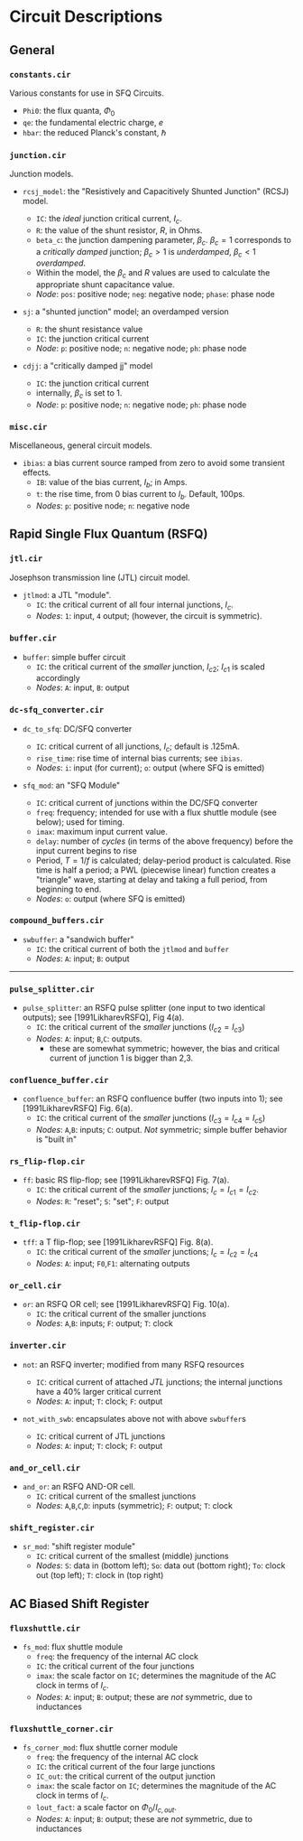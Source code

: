 # Circuit Descriptions


## General

### `constants.cir`

Various constants for use in SFQ Circuits.
- `Phi0`: the flux quanta, $\Phi_0$
- `qe`: the fundamental electric charge, $e$
- `hbar`: the reduced Planck's constant, $\hbar$

### `junction.cir`

Junction models.
- `rcsj_model`: the "Resistively and Capacitively Shunted Junction" (RCSJ) model. 
    - `IC`: the *ideal* junction critical current, $I_c$.
    - `R`: the value of the shunt resistor, $R$, in Ohms.
    - `beta_c`: the junction dampening parameter, $\beta_c$. $\beta_c = 1$ corresponds to a *critically damped* junction; $\beta_c > 1$ is *underdamped*, $\beta_c < 1$ *overdamped*.
    - Within the model, the $\beta_c$ and $R$ values are used to calculate the appropriate shunt capacitance value.
    - *Node*: `pos`: positive node; `neg`: negative node; `phase`: phase node

- `sj`: a "shunted junction" model; an overdamped version
    - `R`: the shunt resistance value
    - `IC`: the junction critical current
    - *Node*: `p`: positive node; `n`: negative node; `ph`: phase node

- `cdjj`: a "critically damped jj" model
    - `IC`: the junction critical current
    - internally, $\beta_c$ is set to 1.
    - *Node*: `p`: positive node; `n`: negative node; `ph`: phase node

### `misc.cir`

Miscellaneous, general circuit models.
- `ibias`: a bias current source ramped from zero to avoid some transient effects.
    - `IB`: value of the bias current, $I_b$; in Amps.
    - `t`: the rise time, from 0 bias current to $I_b$. Default, 100ps.
    - *Nodes*: `p`: positive node; `n`: negative node

## Rapid Single Flux Quantum (RSFQ)

### `jtl.cir`

Josephson transmission line (JTL) circuit model.
- `jtlmod`: a JTL "module". 
    - `IC`: the critical current of all four internal junctions, $I_c$.
    - *Nodes*: `1`: input, `4` output; (however, the circuit is symmetric).

### `buffer.cir`

- `buffer`: simple buffer circuit
    - `IC`: the critical current of the *smaller* junction, $I_{c2}$; $I_{c1}$ is scaled accordingly
    - *Nodes*: `A`: input, `B`: output

### `dc-sfq_converter.cir`

- `dc_to_sfq`: DC/SFQ converter
    - `IC`: critical current of all junctions, $I_c$; default is .125mA.
    - `rise_time`: rise time of internal bias currents; see `ibias`.
    - *Nodes*: `i`: input (for current); `o`: output (where SFQ is emitted)

- `sfq_mod`: an "SFQ Module"
    - `IC`: critical current of junctions within the DC/SFQ converter
    - `freq`: frequency; intended for use with a flux shuttle module (see below); used for timing.
    - `imax`: maximum input current value.
    - `delay`: number of *cycles* (in terms of the above frequency) before the input current begins to rise
    - Period, $T=1/f$ is calculated; delay-period product is calculated. Rise time is half a period; a PWL (piecewise linear) function creates a "triangle" wave, starting at delay and taking a full period, from beginning to end. 
    - *Nodes*: `o`: output (where SFQ is emitted)

### `compound_buffers.cir`

- `swbuffer`: a "sandwich buffer"
    - `IC`: the critical current of both the `jtlmod` and `buffer`
    - *Nodes*: `A`: input; `B`: output

***

### `pulse_splitter.cir`

- `pulse_splitter`: an RSFQ pulse splitter (one input to two identical outputs); see [1991LikharevRSFQ], Fig 4(a).
    - `IC`: the critical current of the *smaller* junctions ($I_{c2}=I_{c3}$)
    - *Nodes*: `A`: input; `B`,`C`: outputs.
        - these are somewhat symmetric; however, the bias and critical current of junction 1 is bigger than 2,3.
    
### `confluence_buffer.cir`

- `confluence_buffer`: an RSFQ confluence buffer (two inputs into 1); see [1991LikharevRSFQ] Fig. 6(a).
    - `IC`: the critical current of the *smaller* junctions ($I_{c3}=I_{c4}=I_{c5}$)
    - *Nodes*: `A`,`B`: inputs; `C`: output. *Not* symmetric; simple buffer behavior is "built in"

### `rs_flip-flop.cir`

- `ff`: basic RS flip-flop; see [1991LikharevRSFQ] Fig. 7(a).
    - `IC`: the critical current of the *smaller* junctions; $I_c=I_{c1}=I_{c2}$.
    - *Nodes*: `R`: "reset"; `S`: "set"; `F`: output

### `t_flip-flop.cir`

- `tff`: a T flip-flop; see [1991LikharevRSFQ] Fig. 8(a).
    - `IC`: the critical current of the *smaller* junctions; $I_c=I_{c2}=I_{c4}$
    - *Nodes*: `A`: input; `F0`,`F1`: alternating outputs

### `or_cell.cir`

- `or`: an RSFQ OR cell; see [1991LikharevRSFQ] Fig. 10(a).
    - `IC`: the critical current of the smaller junctions
    - *Nodes*: `A`,`B`: inputs; `F`: output; `T`: clock

### `inverter.cir`

- `not`: an RSFQ inverter; modified from many RSFQ resources
    - `IC`: critical current of attached *JTL* junctions; the internal junctions have a 40% larger critical current
    - *Nodes*: `A`: input; `T`: clock; `F`: output

- `not_with_swb`: encapsulates above not with above `swbuffer`s
    - `IC`: critical current of JTL junctions
    - *Nodes*: `A`: input; `T`: clock; `F`: output

### `and_or_cell.cir`

- `and_or`: an RSFQ AND-OR cell.
    - `IC`: critical current of the smallest junctions
    - *Nodes*: `A`,`B`,`C`,`D`: inputs (symmetric); `F`: output; `T`: clock

### `shift_register.cir`
- `sr_mod`: "shift register module"
    - `IC`: critical current of the smallest (middle) junctions
    - *Nodes*: `S`: data in (bottom left); `So`: data out (bottom right); `To`: clock out (top left); `T`: clock in (top right)


## AC Biased Shift Register

### `fluxshuttle.cir`

- `fs_mod`: flux shuttle module
    - `freq`: the frequency of the internal AC clock
    - `IC`: the critical current of the four junctions
    - `imax`: the scale factor on `IC`; determines the magnitude of the AC clock in terms of $I_c$.
    - *Nodes*: `A`: input; `B`: output; these are *not* symmetric, due to inductances

### `fluxshuttle_corner.cir`

- `fs_corner_mod`: flux shuttle corner module
    - `freq`: the frequency of the internal AC clock
    - `IC`: the critical current of the four large junctions
    - `IC_out`: the critical current of the output junction
    - `imax`: the scale factor on `IC`; determines the magnitude of the AC clock in terms of $I_c$.
    - `lout_fact`: a scale factor on $\Phi_0/I_{c,out}$.
    - *Nodes*: `A`: input; `B`: output; these are *not* symmetric, due to inductances


